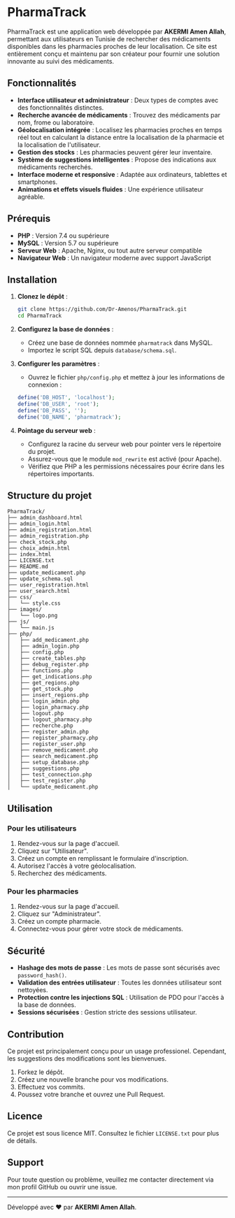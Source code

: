# PharmaTrack

PharmaTrack est une application web développée par **AKERMI Amen Allah**, permettant aux utilisateurs en Tunisie de rechercher des médicaments disponibles dans les pharmacies proches de leur localisation. Ce site est entièrement conçu et maintenu par son créateur pour fournir une solution innovante au suivi des médicaments.

## Fonctionnalités

- **Interface utilisateur et administrateur** : Deux types de comptes avec des fonctionnalités distinctes.
- **Recherche avancée de médicaments** : Trouvez des médicaments par nom, frome ou laboratoire.
- **Géolocalisation intégrée** : Localisez les pharmacies proches en temps réel tout en calculant la distance entre la localisation de la pharmacie et la localisation de l'utilisateur.
- **Gestion des stocks** : Les pharmacies peuvent gérer leur inventaire.
- **Système de suggestions intelligentes** : Propose des indications aux médicaments recherchés.
- **Interface moderne et responsive** : Adaptée aux ordinateurs, tablettes et smartphones.
- **Animations et effets visuels fluides** : Une expérience utilisateur agréable.

## Prérequis

- **PHP** : Version 7.4 ou supérieure
- **MySQL** : Version 5.7 ou supérieure
- **Serveur Web** : Apache, Nginx, ou tout autre serveur compatible
- **Navigateur Web** : Un navigateur moderne avec support JavaScript

## Installation

1. **Clonez le dépôt** :
    ```bash
    git clone https://github.com/Dr-Amenos/PharmaTrack.git
    cd PharmaTrack
    ```

2. **Configurez la base de données** :
    - Créez une base de données nommée `pharmatrack` dans MySQL.
    - Importez le script SQL depuis `database/schema.sql`.

3. **Configurer les paramètres** :
    - Ouvrez le fichier `php/config.php` et mettez à jour les informations de connexion :
    ```php
    define('DB_HOST', 'localhost');
    define('DB_USER', 'root');
    define('DB_PASS', '');
    define('DB_NAME', 'pharmatrack');
    ```

4. **Pointage du serveur web** :
    - Configurez la racine du serveur web pour pointer vers le répertoire du projet.
    - Assurez-vous que le module `mod_rewrite` est activé (pour Apache).
    - Vérifiez que PHP a les permissions nécessaires pour écrire dans les répertoires importants.

## Structure du projet

```
PharmaTrack/
├── admin_dashboard.html
├── admin_login.html
├── admin_registration.html
├── admin_registration.php
├── check_stock.php
├── choix_admin.html
├── index.html
├── LICENSE.txt
├── README.md
├── update_medicament.php
├── update_schema.sql
├── user_registration.html
├── user_search.html
├── css/
│   └── style.css
├── images/
│   └── logo.png
├── js/
│   └── main.js
├── php/
│   ├── add_medicament.php
│   ├── admin_login.php
│   ├── config.php
│   ├── create_tables.php
│   ├── debug_register.php
│   ├── functions.php
│   ├── get_indications.php
│   ├── get_regions.php
│   ├── get_stock.php
│   ├── insert_regions.php
│   ├── login_admin.php
│   ├── login_pharmacy.php
│   ├── logout.php
│   ├── logout_pharmacy.php
│   ├── recherche.php
│   ├── register_admin.php
│   ├── register_pharmacy.php
│   ├── register_user.php
│   ├── remove_medicament.php
│   ├── search_medicament.php
│   ├── setup_database.php
│   ├── suggestions.php
│   ├── test_connection.php
│   ├── test_register.php
│   └── update_medicament.php
```

## Utilisation

### Pour les utilisateurs

1. Rendez-vous sur la page d'accueil.
2. Cliquez sur "Utilisateur".
3. Créez un compte en remplissant le formulaire d'inscription.
4. Autorisez l'accès à votre géolocalisation.
5. Recherchez des médicaments.

### Pour les pharmacies

1. Rendez-vous sur la page d'accueil.
2. Cliquez sur "Administrateur".
3. Créez un compte pharmacie.
4. Connectez-vous pour gérer votre stock de médicaments.

## Sécurité

- **Hashage des mots de passe** : Les mots de passe sont sécurisés avec `password_hash()`.
- **Validation des entrées utilisateur** : Toutes les données utilisateur sont nettoyées.
- **Protection contre les injections SQL** : Utilisation de PDO pour l'accès à la base de données.
- **Sessions sécurisées** : Gestion stricte des sessions utilisateur.

## Contribution

Ce projet est principalement conçu pour un usage professionel. Cependant, les suggestions des modifications sont les bienvenues. 
1. Forkez le dépôt.
2. Créez une nouvelle branche pour vos modifications.
3. Effectuez vos commits.
4. Poussez votre branche et ouvrez une Pull Request.

## Licence

Ce projet est sous licence MIT. Consultez le fichier `LICENSE.txt` pour plus de détails.

## Support

Pour toute question ou problème, veuillez me contacter directement via mon profil GitHub ou ouvrir une issue.

---
Développé avec ❤️ par **AKERMI Amen Allah**.
